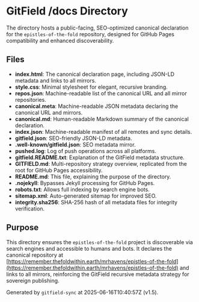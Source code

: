 # GitField /docs Directory

The  directory hosts a public-facing, SEO-optimized canonical declaration for the `epistles-of-the-fold` repository, designed for GitHub Pages compatibility and enhanced discoverability.

## Files

- **index.html**: The canonical declaration page, including JSON-LD metadata and links to all mirrors.
- **style.css**: Minimal stylesheet for elegant, recursive branding.
- **repos.json**: Machine-readable list of the canonical URL and all mirror repositories.
- **canonical.meta**: Machine-readable JSON metadata declaring the canonical URL and mirrors.
- **canonical.md**: Human-readable Markdown summary of the canonical declaration.
- **index.json**: Machine-readable manifest of all remotes and sync details.
- **gitfield.json**: SEO-friendly JSON-LD metadata.
- **.well-known/gitfield.json**: SEO metadata mirror.
- **pushed.log**: Log of push operations across all platforms.
- **gitfield.README.txt**: Explanation of the GitField metadata structure.
- **GITFIELD.md**: Multi-repository strategy overview, replicated from the root for GitHub Pages accessibility.
- **README.md**: This file, explaining the purpose of the  directory.
- **.nojekyll**: Bypasses Jekyll processing for GitHub Pages.
- **robots.txt**: Allows full indexing by search engine bots.
- **sitemap.xml**: Auto-generated sitemap for improved SEO.
- **integrity.sha256**: SHA-256 hash of all metadata files for integrity verification.

## Purpose

This directory ensures the `epistles-of-the-fold` project is discoverable via search engines and accessible to humans and bots. It declares the canonical repository at [https://remember.thefoldwithin.earth/mrhavens/epistles-of-the-fold](https://remember.thefoldwithin.earth/mrhavens/epistles-of-the-fold) and links to all mirrors, reinforcing the GitField recursive metadata strategy for sovereign publishing.

Generated by `gitfield-sync` at 2025-06-16T10:40:57Z (v1.5).
